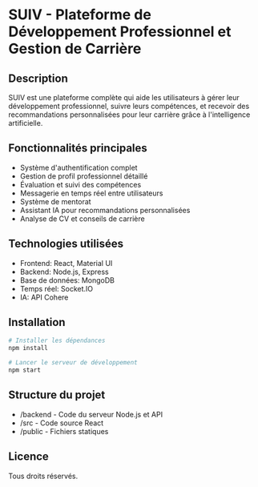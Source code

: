 # SUIV - Plateforme de Développement Professionnel et Gestion de Carrière

## Description
SUIV est une plateforme complète qui aide les utilisateurs à gérer leur développement professionnel, suivre leurs compétences, et recevoir des recommandations personnalisées pour leur carrière grâce à l'intelligence artificielle.

## Fonctionnalités principales
- Système d'authentification complet
- Gestion de profil professionnel détaillé
- Évaluation et suivi des compétences
- Messagerie en temps réel entre utilisateurs
- Système de mentorat
- Assistant IA pour recommandations personnalisées
- Analyse de CV et conseils de carrière

## Technologies utilisées
- Frontend: React, Material UI
- Backend: Node.js, Express
- Base de données: MongoDB
- Temps réel: Socket.IO
- IA: API Cohere

## Installation

```bash
# Installer les dépendances
npm install

# Lancer le serveur de développement
npm start
```

## Structure du projet
- /backend - Code du serveur Node.js et API
- /src - Code source React
- /public - Fichiers statiques

## Licence
Tous droits réservés.
